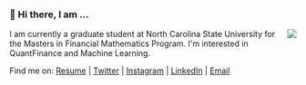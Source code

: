 ### 👋 Hi there, I am ...

<img align="right" src="https://github-readme-stats.vercel.app/api?username=Bazinga-0411&show_icons=true&icon_color=0366d6&bg_color=ffffff&hide_title=true" />

I am currently a graduate student at North Carolina State University for the Masters in Financial Mathematics Program. I'm interested in QuantFinance and Machine Learning.

Find me on: [Resume]([https://github.com/Bazinga-0411](https://github.com/Bazinga-0411/resume/releases/download/main/resume.pdf)) | [Twitter](https://twitter.com/Bazinga419) | [Instagram](https://www.instagram.com/lilyhuanglalala/) | [LinkedIn](https://www.linkedin.com/in/QinyangHuang/) | [Email](mailto:qhuang26@ncsu.edu)

